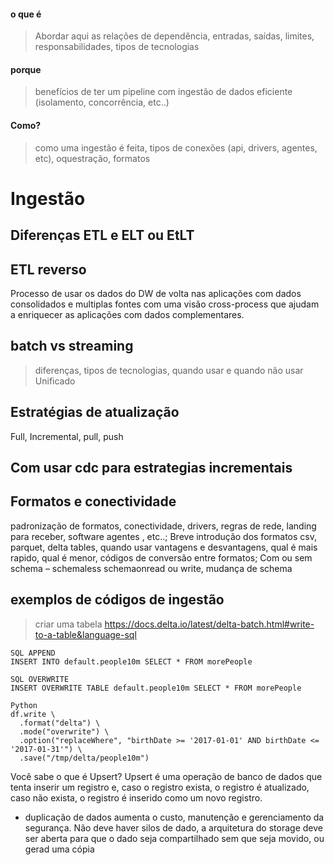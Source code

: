 #### o que é
> Abordar aqui as relações de dependência, entradas, saídas, limites, responsabilidades, tipos de tecnologias

#### porque
> benefícios de ter um pipeline com ingestão de dados eficiente (isolamento, concorrência, etc..)

#### Como?
> como uma ingestão é feita, tipos de conexões (api, drivers, agentes, etc), oquestração, formatos


# Ingestão

## Diferenças ETL e ELT ou EtLT

## ETL reverso
Processo de usar os dados do DW de volta nas aplicações com dados consolidados e multiplas fontes com uma visão cross-process que ajudam a enriquecer as aplicações com dados complementares.

## batch vs streaming
> diferenças, tipos de tecnologias, quando usar e quando não usar
Unificado

## Estratégias de atualização
Full, Incremental, pull, push
## Com usar cdc para estrategias incrementais


## Formatos e conectividade
padronização de formatos, conectividade, drivers, regras de rede, landing para receber, software agentes , etc..; 
Breve introdução dos formatos csv, parquet, delta tables, quando usar vantagens e desvantagens, qual é mais rapido, qual é menor, códigos de conversão entre formatos; Com ou sem schema – schemaless schemaonread ou write, mudança de schema


## exemplos de códigos de ingestão
> criar uma tabela
https://docs.delta.io/latest/delta-batch.html#write-to-a-table&language-sql

```
SQL APPEND
INSERT INTO default.people10m SELECT * FROM morePeople

SQL OVERWRITE
INSERT OVERWRITE TABLE default.people10m SELECT * FROM morePeople

Python
df.write \
  .format("delta") \
  .mode("overwrite") \
  .option("replaceWhere", "birthDate >= '2017-01-01' AND birthDate <= '2017-01-31'") \
  .save("/tmp/delta/people10m")
```

Você sabe o que é Upsert? Upsert é uma operação de banco de dados que tenta inserir um registro e, caso o registro exista, o registro é atualizado, caso não exista, o registro é inserido como um novo registro.


- duplicação de dados aumenta o custo, manutenção e gerenciamento da segurança. Não deve haver silos de dado, a arquitetura do storage deve ser aberta para que o dado seja compartilhado sem que seja movido, ou gerad uma cópia





